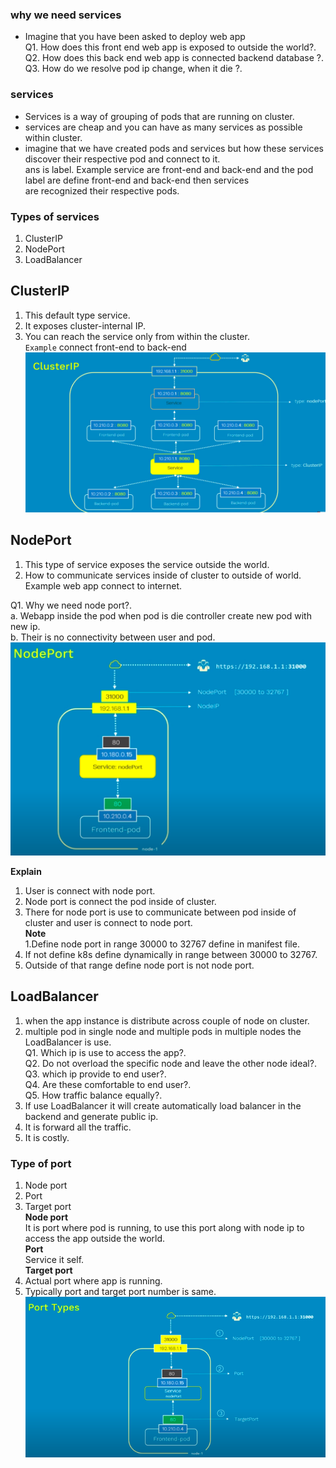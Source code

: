 ### why we need services  
* Imagine that you have been asked to deploy web app  
Q1. How does this front end web app is exposed to outside the world?.   
Q2. How does this back end web app is connected backend database ?.   
Q3. How do we resolve pod ip change, when it die ?.  

### services    
* Services is a way of grouping of pods that are running on cluster.  
* services are cheap and you can have as many services as possible within cluster.  
* imagine that we have created pods and services but how these services discover their respective pod and connect to it.  
ans is label. Example service are front-end and back-end and the pod label are define front-end and back-end then services   
are recognized their respective pods.  

### Types of services 
1. ClusterIP    
2. NodePort   
3. LoadBalancer    
##   ClusterIP
1. This default type service.   
2. It exposes cluster-internal IP.   
3. You can reach the service only from within the cluster.     
`Example`  connect front-end to back-end   
![](https://github.com/MaazMS/Kubernetes/blob/k8s/components_doc/images/Cluster%20Ip.png?raw=true)   
## NodePort  
1.  This type of service exposes the service outside the world.    
2. How to communicate services inside of cluster to outside of world.     
Example web app connect to internet.  

Q1. Why we need node port?.  
a. Webapp inside the pod when pod is die controller create new pod with new ip.   
b. Their is no connectivity between user and pod.     
![](https://github.com/MaazMS/Kubernetes/blob/k8s/components_doc/images/Node%20Port.png?raw=true)     

**Explain**  
1. User is connect with node port.  
2. Node port is connect the pod inside of cluster.   
3. There for node port is use to communicate between pod inside of cluster and user is connect to node port.  
**Note**   
1.Define node port in range 30000  to 32767 define in manifest file.    
2. If not define k8s define dynamically in range between 30000  to 32767.    
3. Outside of that range define node port is not node port.  
## LoadBalancer   
1. when the app instance is distribute across couple of node on cluster.   
2. multiple pod in single node and multiple pods in multiple nodes the LoadBalancer is use.       
Q1. Which ip is use to access the app?.      
Q2. Do not overload the specific node and leave the other node ideal?.     
Q3. which ip provide to end user?.  
Q4. Are these comfortable to end user?.   
Q5. How traffic balance equally?.    
1. If use LoadBalancer it will create automatically load balancer in the backend and generate public ip.  
2. It is forward all the traffic.    
3. It is costly.

### Type of port   
1. Node port  
2. Port   
3. Target port   
**Node port**  
It is port where pod is running, to  use this port along with node ip to access the app outside the world.   
**Port**   
Service it self.  
**Target port**  
1. Actual port where app is running. 
2. Typically port and target port number is same.    
![](https://github.com/MaazMS/Kubernetes/blob/k8s/components_doc/images/Type%20pf%20port.png?raw=true)   